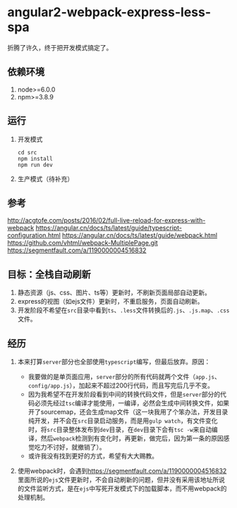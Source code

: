 # angular2-webpack-express-less-spa

折腾了许久，终于把开发模式搞定了。

依赖环境
----
1. node>=6.0.0
2. npm>=3.8.9

运行
-----
1. 开发模式

   ```
   cd src
   npm install
   npm run dev
   ```

2. 生产模式（待补充）

参考
----
<http://acgtofe.com/posts/2016/02/full-live-reload-for-express-with-webpack>
<https://angular.cn/docs/ts/latest/guide/typescript-configuration.html>
<https://angular.cn/docs/ts/latest/guide/webpack.html>
<https://github.com/vhtml/webpack-MultiplePage.git>
<https://segmentfault.com/a/1190000004516832>

目标：全栈自动刷新
----
1. 静态资源（js、css、图片、ts等）更新时，不刷新页面局部自动更新。
2. express的视图（如ejs文件）更新时，不重启服务，页面自动刷新。
3. 开发阶段不希望在`src`目录中看到`ts`、`.less`文件转换后的`.js`、`.js.map`、`.css`文件。

经历
----
1. 本来打算`server`部分也全部使用`typescript`编写，但最后放弃。原因：
   + 我要做的是单页面应用，`server`部分的所有代码就两个文件（`app.js`、`config/app.js`），加起来不超过200行代码，而且写完后几乎不变。
   + 因为我希望不在开发阶段看到中间的转换代码文件，但是`server`部分的代码必须先经过`tsc`编译才能使用，一编译，必然会生成中间转换文件，如果开了sourcemap，还会生成map文件（这一块我用了个笨办法，开发目录纯开发，并不会在`src`目录启动服务，而是用`gulp watch`，有文件变化时，将`src`目录整体发布到`dev`目录，在`dev`目录下会有`tsc -w`来自动编译，然后`webpack`检测到有变化时，再更新，做完后，因为第一条的原因感觉吃力不讨好，就撤销了）。
   + 或许我没有找到更好的方式，希望有大大赐教。


2. 使用webpack时，会遇到<https://segmentfault.com/a/1190000004516832>里面所说的`ejs`文件更新时，不会自动刷新的问题，但并没有采用该地址所说的文件监听方式，是在`ejs`中写死开发模式下的加载脚本，而不用webpack的处理机制。
